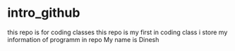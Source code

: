 # intro_github
this repo is for coding classes
this repo is my first in coding class
i store my information of programm in repo
My name is Dinesh
